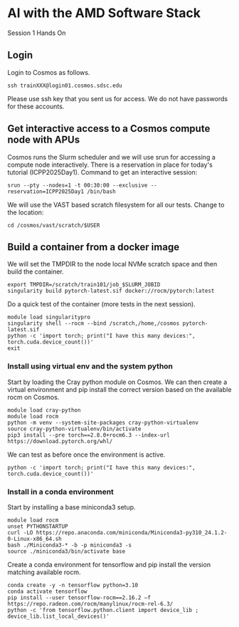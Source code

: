 # AI with the AMD Software Stack
Session 1 Hands On

## Login

Login to Cosmos as follows. 

```
ssh trainXXX@login01.cosmos.sdsc.edu
```

Please use ssh key that you sent us for access. We do not have passwords for these accounts.

## Get interactive access to a Cosmos compute node with APUs

Cosmos runs the Slurm scheduler and we will use srun for accessing a compute node interactively. There is a reservation in place for today's tutorial (ICPP2025Day1). Command to get an interactive session:

```
srun --pty --nodes=1 -t 00:30:00 --exclusive --reservation=ICPP2025Day1 /bin/bash
```

We will use the VAST based scratch filesystem for all our tests. Change to the location:

```
cd /cosmos/vast/scratch/$USER
```

## Build a container from a docker image

We will set the TMPDIR to the node local NVMe scratch space and then build the container.

```
export TMPDIR=/scratch/train101/job_$SLURM_JOBID
singularity build pytorch-latest.sif docker://rocm/pytorch:latest
```

Do a quick test of the container (more tests in the next session). 

```
module load singularitypro
singularity shell --rocm --bind /scratch,/home,/cosmos pytorch-latest.sif
python -c 'import torch; print("I have this many devices:", torch.cuda.device_count())'
exit
```

### Install using virtual env and the system python

Start by loading the Cray python module on Cosmos. We can then create a virtual environment and pip install the correct version based on the available rocm on Cosmos. 

```
module load cray-python
module load rocm
python -m venv --system-site-packages cray-python-virtualenv
source cray-python-virtualenv/bin/activate
pip3 install --pre torch==2.8.0+rocm6.3 --index-url https://download.pytorch.org/whl/
```
We can test as before once the environment is active.

```
python -c 'import torch; print("I have this many devices:", torch.cuda.device_count())'
```

### Install in a conda environment 

Start by installing a base miniconda3 setup.

```
module load rocm
unset PYTHONSTARTUP
curl -LO https://repo.anaconda.com/miniconda/Miniconda3-py310_24.1.2-0-Linux-x86_64.sh
bash ./Miniconda3-* -b -p miniconda3 -s
source ./miniconda3/bin/activate base
```
Create a conda environment for tensorflow and pip install the version matching available rocm.
```
conda create -y -n tensorflow python=3.10
conda activate tensorflow
pip install --user tensorflow-rocm==2.16.2 –f https://repo.radeon.com/rocm/manylinux/rocm-rel-6.3/
python -c 'from tensorflow.python.client import device_lib ; device_lib.list_local_devices()'
```




